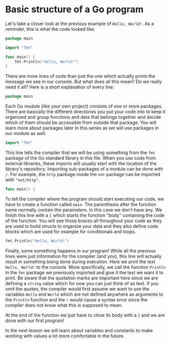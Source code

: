# Basic structure of a Go program

Let's take a closer look at the previous example of `Hello, World!`. As a reminder, this is what the code looked like:

```go
package main

import "fmt"

func main() {
	fmt.Println("Hello, World!")
}
```

There are more lines of code than just the one which actually prints the message we see in our console. But what does
all this mean? Do we really need it all? Here is a short explanation of every line:

```go
package main
```

Each Go module (like your own project) consists of one or more packages. There are basically the different directories
you put your code into to keep it organized and group functions and data that belongs together and decide which of them
should be accessible from outside that package. You will learn more about packages later in this series as we will use
packages in our module as well.

```go
import "fmt"
```

This line tells the compiler that we will be using something from the `fmt` package of the Go standard library in this
file. When you use code from external libraries, these imports will usually start with the location of the library's
repository. Importing sub-packages of a module can be done with `/`. For example, the `http` package inside the `net`
package can be imported with `"net/http"`.

```go
func main() {
```

To tell the compiler where the program should start executing our code, we have to create a function called `main`.
The parenthesis after the function name normally contain the parameters. In this case we don't have any. We finish this
line with a `{` which starts the function "body" containing the code of the function. You will see those braces all
throughout your code as they are used to build structs to organize your data and they also define code blocks which are
used for example for conditionals and loops.

```go
fmt.Println("Hello, World!")
```

Finally, some something happens in our program! While all the previous lines were just information for the compiler (and
you), this line will actually result in something being done during execution. Here we print the text `Hello, World!` to
the console. More specifically, we call the function `Println` in the `fmt` package we previously imported and give it
the text we want it to print. Be aware that the quotation marks are important here since we are defining a `string`
value which for now you can just think of as text. If you omit the quotes, the compiler would first assume we want to
use the variables `Hello` and `World` which are not defined anywhere as arguments to the `Println` function and the `!`
would cause a syntax error since the compiler does not know what this is supposed to mean.

At the end of the function we just have to close its body with a `}` and we are done with our first program!

In the next lesson we will learn about variables and constants to make working with values a lot more comfortable in the
future.